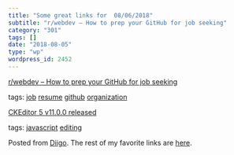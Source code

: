 ```yaml
---
title: "Some great links for  08/06/2018"
subtitle: "r/webdev – How to prep your GitHub for job seeking"
category: "301"
tags: []
date: "2018-08-05"
type: "wp"
wordpress_id: 2452
---
```

[r/webdev – How to prep your GitHub for job seeking](https://www.reddit.com/r/webdev/comments/90xmpw/how_to_prep_your_github_for_job_seeking/) 

 tags: [job](https://www.diigo.com/user/pitosalas/job) [resume](https://www.diigo.com/user/pitosalas/resume) [github](https://www.diigo.com/user/pitosalas/github) [organization](https://www.diigo.com/user/pitosalas/organization)

 [CKEditor 5 v11.0.0 released](https://ckeditor.com/blog/CKEditor-5-v11.0.0-released/) 

 tags: [javascript](https://www.diigo.com/user/pitosalas/javascript) [editing](https://www.diigo.com/user/pitosalas/editing)

Posted from [Diigo](https://www.diigo.com). The rest of my favorite links are [here](https://www.diigo.com/user/pitosalas).
